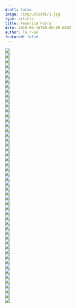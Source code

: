 ```yaml
---
draft: false
image: /img/uploads/1.jpg
type: article
title: Federico Parra
date: 2018-06-16T00:00:00.000Z
author: la r-ev
featured: false
---
```

<div><img src="/img/uploads/port_fedex_25.jpg"></div>

<div><img src="/img/uploads/port_fedex_12.jpg"></div>

<div><img src="/img/uploads/port_fedex_19.jpg"></div>

<div><img src="/img/uploads/port_fedex_40.jpg"></div>

<div><img src="/img/uploads/4.jpg"></div>

<div><img src="/img/uploads/3.jpg"></div>

<div><img src="/img/uploads/6.jpg"></div>

<div><img src="/img/uploads/port_fedex_9.jpg"></div>

<div><img src="/img/uploads/port_fedex_23.jpg"></div>

<div><img src="/img/uploads/port_fedex_29.jpg"></div>

<div><img src="/img/uploads/port_fedex_10.jpg"></div>

<div><img src="/img/uploads/port_fedex_26.jpg"></div>

<div><img src="/img/uploads/port_fedex_20.jpg"></div>

<div><img src="/img/uploads/1.jpg"></div>

<div><img src="/img/uploads/7.jpg"></div>

<div><img src="/img/uploads/port_fedex_38.jpg"></div>

<div><img src="/img/uploads/port_fedex_24.jpg"></div>

<div><img src="/img/uploads/port_fedex_8.jpg"></div>

<div><img src="/img/uploads/port_fedex_28.jpg"></div>

<div><img src="/img/uploads/port_fedex_27.jpg"></div>

<div><img src="/img/uploads/2.jpg"></div>

<div><img src="/img/uploads/port_fedex_14.jpg"></div>

<div><img src="/img/uploads/9.jpg"></div>

<div><img src="/img/uploads/5.jpg"></div>

<div><img src="/img/uploads/port_fedex_43.jpg"></div>

<div><img src="/img/uploads/port_fedex_21.jpg"></div>

<div><img src="/img/uploads/port_fedex_22.jpg"></div>

<div><img src="/img/uploads/port_fedex_35.jpg"></div>

<div><img src="/img/uploads/port_fedex_32.jpg"></div>

<div><img src="/img/uploads/port_fedex_2_2.jpg"></div>

<div><img src="/img/uploads/port_fedex_42.jpg"></div>

<div><img src="/img/uploads/8.jpg"></div>

<div><img src="/img/uploads/port_fedex_3.jpg"></div>

<div><img src="/img/uploads/port_fedex_11_2.jpg"></div>

<div><img src="/img/uploads/port_fedex_13.jpg"></div>

<div><img src="/img/uploads/port_fedex_7.jpg"></div>

<div><img src="/img/uploads/port_fedex_5.jpg"></div>

<div><img src="/img/uploads/port_fedex_1.jpg"></div>

<div><img src="/img/uploads/port_fedex_4.jpg"></div>

<div><img src="/img/uploads/port_fedex_6.jpg"></div>

<div><img src="/img/uploads/port_fedex_15.jpg"></div>

<div><img src="/img/uploads/port_fedex_16.jpg"></div>

<div><img src="/img/uploads/port_fedex_17.jpg"></div>

<div><img src="/img/uploads/port_fedex_18.jpg"></div>

<div><img src="/img/uploads/port_fedex_30.jpg"></div>

<div><img src="/img/uploads/port_fedex_31.jpg"></div>

<div><img src="/img/uploads/port_fedex_34.jpg"></div>

<div><img src="/img/uploads/port_fedex_36.jpg"></div>

<div><img src="/img/uploads/port_fedex_37.jpg"></div>

<div><img src="/img/uploads/port_fedex_39.jpg"></div>

<div><img src="/img/uploads/port_fedex_41.jpg"></div>

<div><img src="/img/uploads/port_fedex_33.jpg"></div>
